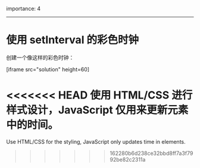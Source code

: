 importance: 4

---

# 使用 setInterval 的彩色时钟

创建一个像这样的彩色时钟：

[iframe src="solution" height=60]

<<<<<<< HEAD
使用 HTML/CSS 进行样式设计，JavaScript 仅用来更新元素中的时间。
=======
Use HTML/CSS for the styling, JavaScript only updates time in elements.
>>>>>>> 162280b6d238ce32bbd8ff7a3f7992be82c2311a

